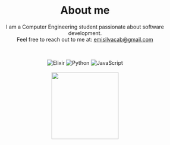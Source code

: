 <div align="center">
  <h1> About me </h1>
  <div style="margin-bottom: 15px;">
    I am a Computer Engineering student passionate about software development.<br>
    Feel free to reach out to me at: <a href="mailto:emisilvacab@gmail.com">emisilvacab@gmail.com</a>
  </div>
  <br>
  
  ![Elixir](https://img.shields.io/badge/Elixir-4B275F?style=for-the-badge&logo=elixir&logoColor=white)
  ![Python](https://img.shields.io/badge/Python-3670A0?style=for-the-badge&logo=python&logoColor=white)
  ![JavaScript](https://img.shields.io/badge/JavaScript-F7DF1E?style=for-the-badge&logo=javascript&logoColor=black)
  <br><br>
  <img style="height: 180px;" src="https://i.giphy.com/media/v1.Y2lkPTc5MGI3NjExNTZ4NHZ6MjJrOGMxNHhvb3hkOXRpYTNjY2N2NnhwNXp3Y25rN3pnYSZlcD12MV9pbnRlcm5hbF9naWZfYnlfaWQmY3Q9Zw/jqwzq0LoZOfLqqJZ0b/giphy.gif"/>
</div>
